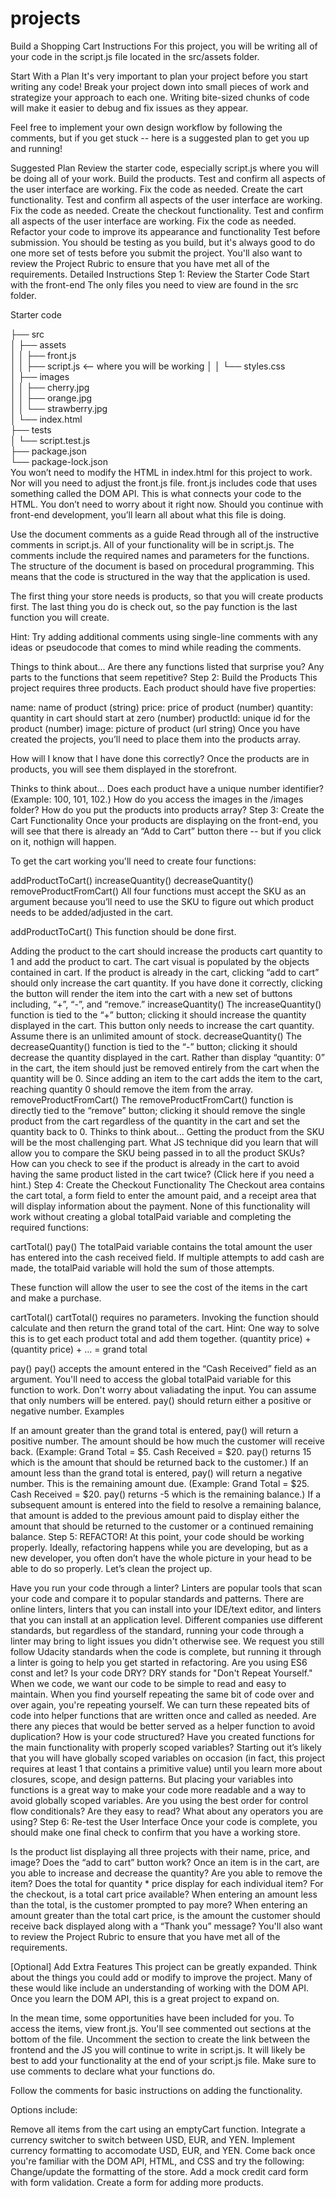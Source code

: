 # projects
Build a Shopping Cart
Instructions
For this project, you will be writing all of your code in the script.js file located in the src/assets folder.

Start With a Plan
It's very important to plan your project before you start writing any code! Break your project down into small pieces of work and strategize your approach to each one. Writing bite-sized chunks of code will make it easier to debug and fix issues as they appear.

Feel free to implement your own design workflow by following the comments, but if you get stuck -- here is a suggested plan to get you up and running!

Suggested Plan
Review the starter code, especially script.js where you will be doing all of your work.
Build the products. Test and confirm all aspects of the user interface are working. Fix the code as needed.
Create the cart functionality. Test and confirm all aspects of the user interface are working. Fix the code as needed.
Create the checkout functionality. Test and confirm all aspects of the user interface are working. Fix the code as needed.
Refactor your code to improve its appearance and functionality
Test before submission. You should be testing as you build, but it's always good to do one more set of tests before you submit the project. You'll also want to review the Project Rubric to ensure that you have met all of the requirements.
Detailed Instructions
Step 1: Review the Starter Code
Start with the front-end
The only files you need to view are found in the src folder.

Starter code

├── src  
│   ├── assets  
│   │   ├── front.js   
│   │   ├── script.js   <-- where you will be working
│   │   └── styles.css  
│   ├── images  
│   │   ├── cherry.jpg  
│   │   ├── orange.jpg  
│   │   └── strawberry.jpg  
│   └──  index.html  
├── tests  
│   └── script.test.js  
├── package.json  
└── package-lock.json   
You won’t need to modify the HTML in index.html for this project to work. Nor will you need to adjust the front.js file. front.js includes code that uses something called the DOM API. This is what connects your code to the HTML. You don’t need to worry about it right now. Should you continue with front-end development, you’ll learn all about what this file is doing.

Use the document comments as a guide
Read through all of the instructive comments in script.js. All of your functionality will be in script.js. The comments include the required names and parameters for the functions. The structure of the document is based on procedural programming. This means that the code is structured in the way that the application is used.

The first thing your store needs is products, so that you will create products first. The last thing you do is check out, so the pay function is the last function you will create.

Hint: Try adding additional comments using single-line comments with any ideas or pseudocode that comes to mind while reading the comments.

Things to think about...
Are there any functions listed that surprise you?
Any parts to the functions that seem repetitive?
Step 2: Build the Products
This project requires three products. Each product should have five properties:

name: name of product (string)
price: price of product (number)
quantity: quantity in cart should start at zero (number)
productId: unique id for the product (number)
image: picture of product (url string)
Once you have created the projects, you’ll need to place them into the products array.

How will I know that I have done this correctly?
Once the products are in products, you will see them displayed in the storefront.

Thinks to think about...
Does each product have a unique number identifier? (Example: 100, 101, 102.)
How do you access the images in the /images folder?
How do you put the products into products array?
Step 3: Create the Cart Functionality
Once your products are displaying on the front-end, you will see that there is already an “Add to Cart” button there -- but if you click on it, nothign will happen.

To get the cart working you'll need to create four functions:

addProductToCart()
increaseQuantity()
decreaseQuantity()
removeProductFromCart()
All four functions must accept the SKU as an argument because you’ll need to use the SKU to figure out which product needs to be added/adjusted in the cart.

addProductToCart()
This function should be done first.

Adding the product to the cart should increase the products cart quantity to 1 and add the product to cart. The cart visual is populated by the objects contained in cart.
If the product is already in the cart, clicking “add to cart” should only increase the cart quantity.
If you have done it correctly, clicking the button will render the item into the cart with a new set of buttons including, “+”, “-”, and “remove.”
increaseQuantity()
The increaseQuantity() function is tied to the “+” button; clicking it should increase the quantity displayed in the cart.
This button only needs to increase the cart quantity. Assume there is an unlimited amount of stock.
decreaseQuantity()
The decreaseQuantity() function is tied to the “-” button; clicking it should decrease the quantity displayed in the cart.
Rather than display “quantity: 0” in the cart, the item should just be removed entirely from the cart when the quantity will be 0.
Since adding an item to the cart adds the item to the cart, reaching quantity 0 should remove the item from the array.
removeProductFromCart()
The removeProductFromCart() function is directly tied to the “remove” button; clicking it should remove the single product from the cart regardless of the quantity in the cart and set the quantity back to 0.
Thinks to think about...
Getting the product from the SKU will be the most challenging part. What JS technique did you learn that will allow you to compare the SKU being passed in to all the product SKUs?
How can you check to see if the product is already in the cart to avoid having the same product listed in the cart twice? (Click here if you need a hint.)
Step 4: Create the Checkout Functionality
The Checkout area contains the cart total, a form field to enter the amount paid, and a receipt area that will display information about the payment. None of this functionality will work without creating a global totalPaid variable and completing the required functions:

cartTotal()
pay()
The totalPaid variable contains the total amount the user has entered into the cash received field. If multiple attempts to add cash are made, the totalPaid variable will hold the sum of those attempts.

These function will allow the user to see the cost of the items in the cart and make a purchase.

cartTotal()
cartTotal() requires no parameters.
Invoking the function should calculate and then return the grand total of the cart.
Hint: One way to solve this is to get each product total and add them together. (quantity price) + (quantity price) + … = grand total

pay()
pay() accepts the amount entered in the “Cash Received” field as an argument.
You'll need to access the global totalPaid variable for this function to work.
Don't worry about valiadating the input. You can assume that only numbers will be entered.
pay() should return either a positive or negative number.
Examples

If an amount greater than the grand total is entered, pay() will return a positive number. The amount should be how much the customer will receive back. (Example: Grand Total = $5. Cash Received = $20. pay() returns 15 which is the amount that should be returned back to the customer.)
If an amount less than the grand total is entered, pay() will return a negative number. This is the remaining amount due. (Example: Grand Total = $25. Cash Received = $20. pay() returns -5 which is the remaining balance.)
If a subsequent amount is entered into the field to resolve a remaining balance, that amount is added to the previous amount paid to display either the amount that should be returned to the customer or a continued remaining balance.
Step 5: REFACTOR!
At this point, your code should be working properly. Ideally, refactoring happens while you are developing, but as a new developer, you often don’t have the whole picture in your head to be able to do so properly. Let’s clean the project up.

Have you run your code through a linter? Linters are popular tools that scan your code and compare it to popular standards and patterns. There are online linters, linters that you can install into your IDE/text editor, and linters that you can install at an application level. Different companies use different standards, but regardless of the standard, running your code through a linter may bring to light issues you didn't otherwise see. We request you still follow Udacity standards when the code is complete, but running it through a linter is going to help you get started in refactoring.
Are you using ES6 const and let?
Is your code DRY? DRY stands for "Don't Repeat Yourself." When we code, we want our code to be simple to read and easy to maintain. When you find yourself repeating the same bit of code over and over again, you're repeating yourself. We can turn these repeated bits of code into helper functions that are written once and called as needed. Are there any pieces that would be better served as a helper function to avoid duplication?
How is your code structured? Have you created functions for the main functionality with properly scoped variables? Starting out it’s likely that you will have globally scoped variables on occasion (in fact, this project requires at least 1 that contains a primitive value) until you learn more about closures, scope, and design patterns. But placing your variables into functions is a great way to make your code more readable and a way to avoid globally scoped variables.
Are you using the best order for control flow conditionals? Are they easy to read? What about any operators you are using?
Step 6: Re-test the User Interface
Once your code is complete, you should make one final check to confirm that you have a working store.

Is the product list displaying all three projects with their name, price, and image? Does the “add to cart” button work?
Once an item is in the cart, are you able to increase and decrease the quantity? Are you able to remove the item? Does the total for quantity * price display for each individual item?
For the checkout, is a total cart price available? When entering an amount less than the total, is the customer prompted to pay more? When entering an amount greater than the total cart price, is the amount the customer should receive back displayed along with a “Thank you” message?
You'll also want to review the Project Rubric to ensure that you have met all of the requirements.

[Optional] Add Extra Features
This project can be greatly expanded. Think about the things you could add or modify to improve the project. Many of these would like include an understanding of working with the DOM API. Once you learn the DOM API, this is a great project to expand on.

In the mean time, some opportunities have been included for you. To access the items, view front.js. You'll see commented out sections at the bottom of the file. Uncomment the section to create the link between the frontend and the JS you will continue to write in script.js. It will likely be best to add your functionality at the end of your script.js file. Make sure to use comments to declare what your functions do.

Follow the comments for basic instructions on adding the functionality.

Options include:

Remove all items from the cart using an emptyCart function.
Integrate a currency switcher to switch between USD, EUR, and YEN.
Implement currency formatting to accomodate USD, EUR, and YEN.
Come back once you're familiar with the DOM API, HTML, and CSS and try the following:
Change/update the formatting of the store.
Add a mock credit card form with form validation.
Create a form for adding more products.
